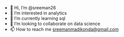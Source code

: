 - 👋 Hi, I’m @sreeman26
- 👀 I’m interested in analytics 
- 🌱 I’m currently learning sql
- 💞️ I’m looking to collaborate on data science 
- 📫 How to reach me sreemanmadikonda@gmail.com

<!---
sreeman26/sreeman26 is a ✨ special ✨ repository because its `README.md` (this file) appears on your GitHub profile.
You can click the Preview link to take a look at your changes.
--->
